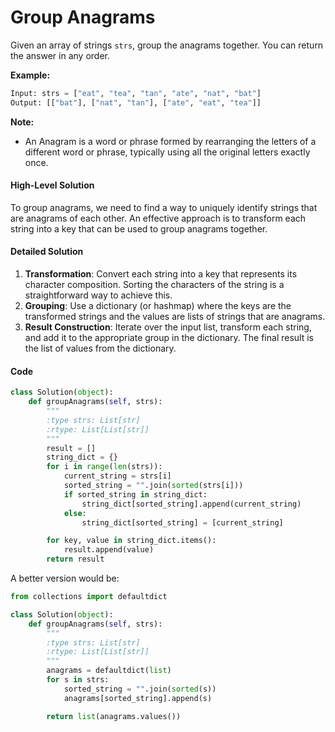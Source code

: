 # Group Anagrams

Given an array of strings `strs`, group the anagrams together. You can return the answer in any order.

**Example:**

```python
Input: strs = ["eat", "tea", "tan", "ate", "nat", "bat"]
Output: [["bat"], ["nat", "tan"], ["ate", "eat", "tea"]]
```

**Note:**

- An Anagram is a word or phrase formed by rearranging the letters of a different word or phrase, typically using all the original letters exactly once.

#### High-Level Solution

To group anagrams, we need to find a way to uniquely identify strings that are anagrams of each other. An effective approach is to transform each string into a key that can be used to group anagrams together.

#### Detailed Solution

1. **Transformation**: Convert each string into a key that represents its character composition. Sorting the characters of the string is a straightforward way to achieve this.
2. **Grouping**: Use a dictionary (or hashmap) where the keys are the transformed strings and the values are lists of strings that are anagrams.
3. **Result Construction**: Iterate over the input list, transform each string, and add it to the appropriate group in the dictionary. The final result is the list of values from the dictionary.

#### Code

```python
class Solution(object):
    def groupAnagrams(self, strs):
        """
        :type strs: List[str]
        :rtype: List[List[str]]
        """
        result = []
        string_dict = {}
        for i in range(len(strs)):
            current_string = strs[i]
            sorted_string = "".join(sorted(strs[i]))
            if sorted_string in string_dict:
                string_dict[sorted_string].append(current_string)
            else:
                string_dict[sorted_string] = [current_string]

        for key, value in string_dict.items():
            result.append(value)
        return result
```

A better version would be:

```python
from collections import defaultdict

class Solution(object):
    def groupAnagrams(self, strs):
        """
        :type strs: List[str]
        :rtype: List[List[str]]
        """
        anagrams = defaultdict(list)
        for s in strs:
            sorted_string = "".join(sorted(s))
            anagrams[sorted_string].append(s)

        return list(anagrams.values())
```
